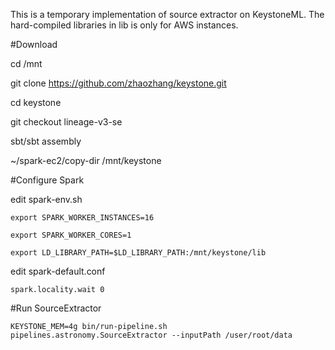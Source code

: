 This is a temporary implementation of source extractor on KeystoneML. 
The hard-compiled libraries in lib is only for AWS instances.

#Download

cd /mnt

git clone https://github.com/zhaozhang/keystone.git

cd keystone

git checkout lineage-v3-se

sbt/sbt assembly

~/spark-ec2/copy-dir /mnt/keystone

#Configure Spark

edit spark-env.sh

    export SPARK_WORKER_INSTANCES=16
    
    export SPARK_WORKER_CORES=1
    
    export LD_LIBRARY_PATH=$LD_LIBRARY_PATH:/mnt/keystone/lib

edit spark-default.conf

    spark.locality.wait 0

#Run SourceExtractor

    KEYSTONE_MEM=4g bin/run-pipeline.sh pipelines.astronomy.SourceExtractor --inputPath /user/root/data